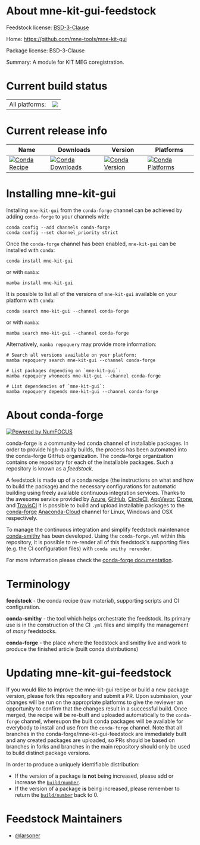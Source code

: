 About mne-kit-gui-feedstock
===========================

Feedstock license: [BSD-3-Clause](https://github.com/conda-forge/mne-kit-gui-feedstock/blob/main/LICENSE.txt)

Home: https://github.com/mne-tools/mne-kit-gui

Package license: BSD-3-Clause

Summary: A module for KIT MEG coregistration.

Current build status
====================


<table><tr><td>All platforms:</td>
    <td>
      <a href="https://dev.azure.com/conda-forge/feedstock-builds/_build/latest?definitionId=14317&branchName=main">
        <img src="https://dev.azure.com/conda-forge/feedstock-builds/_apis/build/status/mne-kit-gui-feedstock?branchName=main">
      </a>
    </td>
  </tr>
</table>

Current release info
====================

| Name | Downloads | Version | Platforms |
| --- | --- | --- | --- |
| [![Conda Recipe](https://img.shields.io/badge/recipe-mne--kit--gui-green.svg)](https://anaconda.org/conda-forge/mne-kit-gui) | [![Conda Downloads](https://img.shields.io/conda/dn/conda-forge/mne-kit-gui.svg)](https://anaconda.org/conda-forge/mne-kit-gui) | [![Conda Version](https://img.shields.io/conda/vn/conda-forge/mne-kit-gui.svg)](https://anaconda.org/conda-forge/mne-kit-gui) | [![Conda Platforms](https://img.shields.io/conda/pn/conda-forge/mne-kit-gui.svg)](https://anaconda.org/conda-forge/mne-kit-gui) |

Installing mne-kit-gui
======================

Installing `mne-kit-gui` from the `conda-forge` channel can be achieved by adding `conda-forge` to your channels with:

```
conda config --add channels conda-forge
conda config --set channel_priority strict
```

Once the `conda-forge` channel has been enabled, `mne-kit-gui` can be installed with `conda`:

```
conda install mne-kit-gui
```

or with `mamba`:

```
mamba install mne-kit-gui
```

It is possible to list all of the versions of `mne-kit-gui` available on your platform with `conda`:

```
conda search mne-kit-gui --channel conda-forge
```

or with `mamba`:

```
mamba search mne-kit-gui --channel conda-forge
```

Alternatively, `mamba repoquery` may provide more information:

```
# Search all versions available on your platform:
mamba repoquery search mne-kit-gui --channel conda-forge

# List packages depending on `mne-kit-gui`:
mamba repoquery whoneeds mne-kit-gui --channel conda-forge

# List dependencies of `mne-kit-gui`:
mamba repoquery depends mne-kit-gui --channel conda-forge
```


About conda-forge
=================

[![Powered by
NumFOCUS](https://img.shields.io/badge/powered%20by-NumFOCUS-orange.svg?style=flat&colorA=E1523D&colorB=007D8A)](https://numfocus.org)

conda-forge is a community-led conda channel of installable packages.
In order to provide high-quality builds, the process has been automated into the
conda-forge GitHub organization. The conda-forge organization contains one repository
for each of the installable packages. Such a repository is known as a *feedstock*.

A feedstock is made up of a conda recipe (the instructions on what and how to build
the package) and the necessary configurations for automatic building using freely
available continuous integration services. Thanks to the awesome service provided by
[Azure](https://azure.microsoft.com/en-us/services/devops/), [GitHub](https://github.com/),
[CircleCI](https://circleci.com/), [AppVeyor](https://www.appveyor.com/),
[Drone](https://cloud.drone.io/welcome), and [TravisCI](https://travis-ci.com/)
it is possible to build and upload installable packages to the
[conda-forge](https://anaconda.org/conda-forge) [Anaconda-Cloud](https://anaconda.org/)
channel for Linux, Windows and OSX respectively.

To manage the continuous integration and simplify feedstock maintenance
[conda-smithy](https://github.com/conda-forge/conda-smithy) has been developed.
Using the ``conda-forge.yml`` within this repository, it is possible to re-render all of
this feedstock's supporting files (e.g. the CI configuration files) with ``conda smithy rerender``.

For more information please check the [conda-forge documentation](https://conda-forge.org/docs/).

Terminology
===========

**feedstock** - the conda recipe (raw material), supporting scripts and CI configuration.

**conda-smithy** - the tool which helps orchestrate the feedstock.
                   Its primary use is in the construction of the CI ``.yml`` files
                   and simplify the management of *many* feedstocks.

**conda-forge** - the place where the feedstock and smithy live and work to
                  produce the finished article (built conda distributions)


Updating mne-kit-gui-feedstock
==============================

If you would like to improve the mne-kit-gui recipe or build a new
package version, please fork this repository and submit a PR. Upon submission,
your changes will be run on the appropriate platforms to give the reviewer an
opportunity to confirm that the changes result in a successful build. Once
merged, the recipe will be re-built and uploaded automatically to the
`conda-forge` channel, whereupon the built conda packages will be available for
everybody to install and use from the `conda-forge` channel.
Note that all branches in the conda-forge/mne-kit-gui-feedstock are
immediately built and any created packages are uploaded, so PRs should be based
on branches in forks and branches in the main repository should only be used to
build distinct package versions.

In order to produce a uniquely identifiable distribution:
 * If the version of a package **is not** being increased, please add or increase
   the [``build/number``](https://docs.conda.io/projects/conda-build/en/latest/resources/define-metadata.html#build-number-and-string).
 * If the version of a package **is** being increased, please remember to return
   the [``build/number``](https://docs.conda.io/projects/conda-build/en/latest/resources/define-metadata.html#build-number-and-string)
   back to 0.

Feedstock Maintainers
=====================

* [@larsoner](https://github.com/larsoner/)

